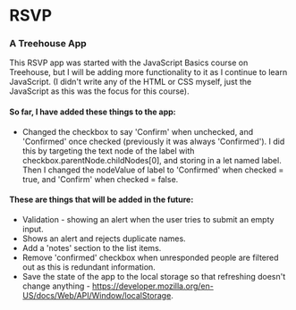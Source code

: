 # RSVP
### A Treehouse App
This RSVP app was started with the JavaScript Basics course on Treehouse, but I will be adding more functionality to it as I continue to learn JavaScript. (I didn't write any of the HTML or CSS myself, just the JavaScript as this was the focus for this course).

#### So far, I have added these things to the app:

* Changed the checkbox to say 'Confirm' when unchecked, and 'Confirmed' once checked (previously it was always 'Confirmed'). I did this by targeting the text node of the label with checkbox.parentNode.childNodes[0], and storing in a let named label. Then I changed the nodeValue of label to 'Confirmed' when checked = true, and 'Confirm' when checked = false.


#### These are things that will be added in the future:

* Validation - showing an alert when the user tries to submit an empty input.
* Shows an alert and rejects duplicate names.
* Add a 'notes' section to the list items.
* Remove 'confirmed' checkbox when unresponded people are filtered out as this is redundant information.
* Save the state of the app to the local storage so that refreshing doesn't change anything - https://developer.mozilla.org/en-US/docs/Web/API/Window/localStorage.
